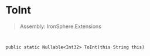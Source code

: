 ﻿

# ToInt

> Assembly: IronSphere.Extensions



```


public static Nullable<Int32> ToInt(this String this)
```